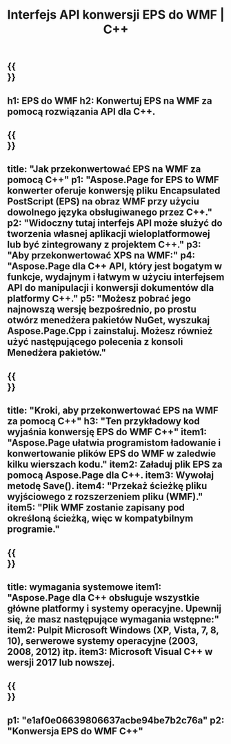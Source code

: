 ﻿---
translation: true
template: /_templates/_conversion-child-cpp.md
title: Interfejs API konwersji EPS do WMF | C++
url: /cpp/conversion/eps-to-wmf/
description: Konwersja EPS do WMF zapewniona przez Aspose.Page dla rozwiązania C++ API. Działa w C++ Runtime Environment dla Windows 32-bitowy, Windows 64-bitowy i Linux 64-bitowy.
informat: EPS
outformat: WMF
otherformats: XPS PS
---

{{<section banner>}}
---
h1: EPS do WMF
h2: Konwertuj EPS na WMF za pomocą rozwiązania API dla C++.
---

{{<section overview>}}
---
title: "Jak przekonwertować EPS na WMF za pomocą C++"
p1: "Aspose.Page for EPS to WMF konwerter oferuje konwersję pliku Encapsulated PostScript (EPS) na obraz WMF przy użyciu dowolnego języka obsługiwanego przez C++."
p2: "Widoczny tutaj interfejs API może służyć do tworzenia własnej aplikacji wieloplatformowej lub być zintegrowany z projektem C++."
p3: "Aby przekonwertować XPS na WMF:"
p4: "Aspose.Page dla C++ API, który jest bogatym w funkcje, wydajnym i łatwym w użyciu interfejsem API do manipulacji i konwersji dokumentów dla platformy C++."
p5: "Możesz pobrać jego najnowszą wersję bezpośrednio, po prostu otwórz menedżera pakietów NuGet, wyszukaj Aspose.Page.Cpp i zainstaluj. Możesz również użyć następującego polecenia z konsoli Menedżera pakietów."
---

{{<section feature1>}}
---
title: "Kroki, aby przekonwertować EPS na WMF za pomocą C++"
h3: "Ten przykładowy kod wyjaśnia konwersję EPS do WMF C++"
item1: "Aspose.Page ułatwia programistom ładowanie i konwertowanie plików EPS do WMF w zaledwie kilku wierszach kodu."
item2: Załaduj plik EPS za pomocą Aspose.Page dla C++.
item3: Wywołaj metodę Save().
item4: "Przekaż ścieżkę pliku wyjściowego z rozszerzeniem pliku (WMF)."
item5: "Plik WMF zostanie zapisany pod określoną ścieżką, więc w kompatybilnym programie."
---

{{<section feature2>}}
---
title: wymagania systemowe
item1: "Aspose.Page dla C++ obsługuje wszystkie główne platformy i systemy operacyjne. Upewnij się, że masz następujące wymagania wstępne:"
item2: Pulpit Microsoft Windows (XP, Vista, 7, 8, 10), serwerowe systemy operacyjne (2003, 2008, 2012) itp.
item3: Microsoft Visual C++ w wersji 2017 lub nowszej.
---

{{<section gist>}}
---
p1: "e1af0e06639806637acbe94be7b2c76a"
p2: "Konwersja EPS do WMF C++"
---
